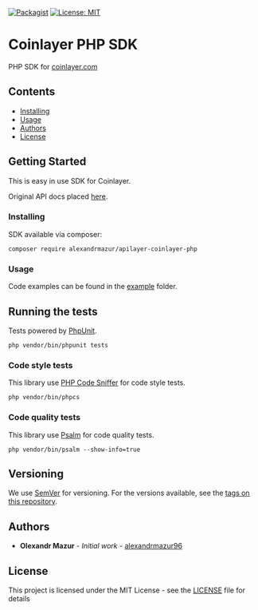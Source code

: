 [![Packagist](https://img.shields.io/packagist/v/alexandrmazur/apilayer-coinlayer-php)](https://packagist.org/packages/alexandrmazur/apilayer-coinlayer-php)
[![License: MIT](https://img.shields.io/badge/License-MIT-yellow.svg)](https://opensource.org/licenses/MIT)

# Coinlayer PHP SDK

PHP SDK for [coinlayer.com](https://coinlayer.com)

## Contents

- [Installing](#installing)
- [Usage](#usage)
- [Authors](#authors)
- [License](#license)

## Getting Started

This is easy in use SDK for Coinlayer.

Original API docs placed [here](https://coinlayer.com/documentation).

### Installing

SDK available via composer:

```
composer require alexandrmazur/apilayer-coinlayer-php
```

### Usage

Code examples can be found in the [example](https://github.com/alexandrmazur96/apilayer-coinlayer-php/tree/main/examples) folder. 

## Running the tests

Tests powered by [PhpUnit](https://github.com/sebastianbergmann/phpunit).

```
php vendor/bin/phpunit tests
```

### Code style tests

This library use [PHP Code Sniffer](https://github.com/squizlabs/PHP_CodeSniffer) for code style tests. 

```
php vendor/bin/phpcs
```

### Code quality tests

This library use [Psalm](https://github.com/vimeo/psalm) for code quality tests.

```
php vendor/bin/psalm --show-info=true
```

## Versioning

We use [SemVer](http://semver.org/) for versioning. For the versions available, see the [tags on this repository](https://github.com/alexandrmazur96/apilayer-coinlayer-php/tags). 

## Authors

- **Olexandr Mazur** - *Initial work* - [alexandrmazur96](https://github.com/alexandrmazur96)

## License

This project is licensed under the MIT License - see the [LICENSE](LICENSE) file for details
